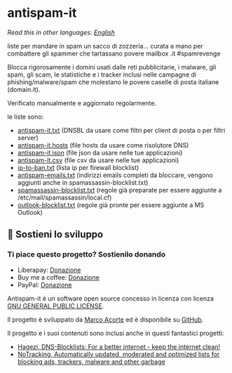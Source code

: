 # antispam-it

*Read this in other languages: [English](README.md)*

liste per mandare in spam un sacco di zozzeria... curata a mano per combattere gli spammer che tartassano povere mailbox .it #spamrevenge

Blocca rigorosamente i domini usati dalle reti pubblicitarie, i malware, gli spam, gli scam, le statistiche e i tracker inclusi nelle campagne di phishing/malware/spam che molestano le povere caselle di posta italiane (domain.it).

Verificato manualmente e aggiornato regolarmente.

le liste sono:

- [antispam-it.txt](https://raw.githubusercontent.com/marco-acorte/antispam-it/main/antispam-it.txt) (DNSBL da usare come filtri per client di posta o per filtri server)
- [antispam-it.hosts](https://raw.githubusercontent.com/marco-acorte/antispam-it/main/antispam-it.hosts) (file hosts da usare come risolutore DNS)
- [antispam-it.json](https://raw.githubusercontent.com/marco-acorte/antispam-it/main/antispam-it.json) (file json da usare nelle tue applicazioni)
- [antispam-it.csv](https://raw.githubusercontent.com/marco-acorte/antispam-it/main/antispam-it.csv) (file csv da usare nelle tue applicazioni)
- [ip-to-ban.txt](https://raw.githubusercontent.com/marco-acorte/antispam-it/main/ip-to-ban.txt) (lista ip per firewall blocklist)
- [antispam-emails.txt](https://raw.githubusercontent.com/marco-acorte/antispam-it/main/antispam-emails.txt) (indirizzi emails completi da bloccare, vengono aggiunti anche in spamassassin-blocklist.txt)
- [spamassassin-blocklist.txt](https://raw.githubusercontent.com/marco-acorte/antispam-it/main/spamassassin-blocklist.txt) (regole già preparate per essere aggiunte a /etc/mail/spamassassin/local.cf)
- [outlook-blocklist.txt](https://raw.githubusercontent.com/marco-acorte/antispam-it/main/outlook-blocklist.txt) (regole già pronte per essere aggiunte a MS Outlook)

## 💖 Sostieni lo sviluppo

### Ti piace questo progetto? Sostienilo donando

- Liberapay: [Donazione](https://liberapay.com/acor3/donate)
- Buy me a coffee: [Donazione](https://buymeacoffee.com/marcoacorte)
- PayPal: [Donazione](https://www.paypal.com/donate?business=4RXVK5TKS3YT2&currency_code=EUR)

Antispam-it è un software open source concesso in licenza con licenza  [GNU GENERAL PUBLIC LICENSE](LICENSE).

Il progetto è sviluppato da [Marco Acorte](https://marcoacorte.com) ed è disponibile su [GitHub](https://github.com/marco-acorte/antispam-it).

Il progetto e i suoi contenuti sono inclusi anche in questi fantastici progetti:

- [Hagezi, DNS-Blocklists: For a better internet - keep the internet clean!](https://github.com/hagezi/dns-blocklists/)
- [NoTracking, Automatically updated, moderated and optimized lists for blocking ads, trackers, malware and other garbage](https://github.com/notracking/hosts-blocklists)
